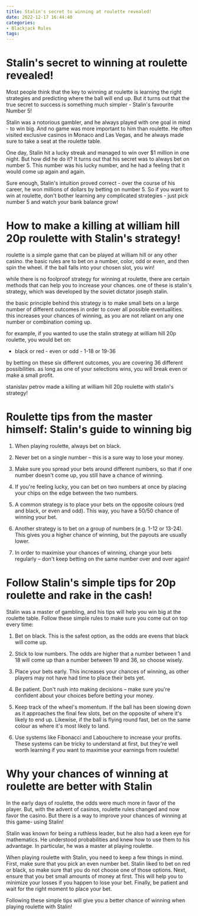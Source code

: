 ```yaml
---
title: Stalin's secret to winning at roulette revealed!
date: 2022-12-17 16:44:40
categories:
- Blackjack Rules
tags:
---
```



#  Stalin's secret to winning at roulette revealed!

Most people think that the key to winning at roulette is learning the right strategies and predicting where the ball will end up. But it turns out that the true secret to success is something much simpler - Stalin's favourite Number 5!

Stalin was a notorious gambler, and he always played with one goal in mind - to win big. And no game was more important to him than roulette. He often visited exclusive casinos in Monaco and Las Vegas, and he always made sure to take a seat at the roulette table.

One day, Stalin hit a lucky streak and managed to win over $1 million in one night. But how did he do it? It turns out that his secret was to always bet on number 5. This number was his lucky number, and he had a feeling that it would come up again and again.

Sure enough, Stalin's intuition proved correct - over the course of his career, he won millions of dollars by betting on number 5. So if you want to win at roulette, don't bother learning any complicated strategies - just pick number 5 and watch your bank balance grow!

#  How to make a killing at william hill 20p roulette with Stalin's strategy!

 roulette is a simple game that can be played at william hill or any other casino. the basic rules are to bet on a number, color, odd or even, and then spin the wheel. if the ball falls into your chosen slot, you win!

while there is no foolproof strategy for winning at roulette, there are certain methods that can help you to increase your chances. one of these is stalin's strategy, which was developed by the soviet dictator joseph stalin.

the basic principle behind this strategy is to make small bets on a large number of different outcomes in order to cover all possible eventualities. this increases your chances of winning, as you are not reliant on any one number or combination coming up.

for example, if you wanted to use the stalin strategy at william hill 20p roulette, you would bet on:

- black or red - even or odd - 1-18 or 19-36

by betting on these six different outcomes, you are covering 36 different possibilities. as long as one of your selections wins, you will break even or make a small profit.



stanislav petrov made a killing at william hill 20p roulette with stalin's strategy!

#  Roulette tips from the master himself: Stalin's guide to winning big

1. When playing roulette, always bet on black.

2. Never bet on a single number – this is a sure way to lose your money.

3. Make sure you spread your bets around different numbers, so that if one number doesn't come up, you still have a chance of winning.

4. If you're feeling lucky, you can bet on two numbers at once by placing your chips on the edge between the two numbers.

5. A common strategy is to place your bets on the opposite colours (red and black, or even and odd). This way, you have a 50/50 chance of winning your bet.

6. Another strategy is to bet on a group of numbers (e.g. 1-12 or 13-24). This gives you a higher chance of winning, but the payouts are usually lower.

7. In order to maximise your chances of winning, change your bets regularly – don't keep betting on the same number over and over again!

#  Follow Stalin's simple tips for 20p roulette and rake in the cash!

Stalin was a master of gambling, and his tips will help you win big at the roulette table. Follow these simple rules to make sure you come out on top every time:

1. Bet on black. This is the safest option, as the odds are evens that black will come up.

2. Stick to low numbers. The odds are higher that a number between 1 and 18 will come up than a number between 19 and 36, so choose wisely.

3. Place your bets early. This increases your chances of winning, as other players may not have had time to place their bets yet.

4. Be patient. Don't rush into making decisions – make sure you're confident about your choices before betting your money.

5. Keep track of the wheel's momentum. If the ball has been slowing down as it approaches the final few slots, bet on the opposite of where it's likely to end up. Likewise, if the ball is flying round fast, bet on the same colour as where it's most likely to land.

6. Use systems like Fibonacci and Labouchere to increase your profits. These systems can be tricky to understand at first, but they're well worth learning if you want to maximise your earnings from roulette!

#  Why your chances of winning at roulette are better with Stalin

In the early days of roulette, the odds were much more in favor of the player. But, with the advent of casinos, roulette rules changed and now favor the casino. But there is a way to improve your chances of winning at this game- using Stalin!

Stalin was known for being a ruthless leader, but he also had a keen eye for mathematics. He understood probabilities and knew how to use them to his advantage. In particular, he was a master at playing roulette.

When playing roulette with Stalin, you need to keep a few things in mind. First, make sure that you pick an even number bet. Stalin liked to bet on red or black, so make sure that you do not choose one of those options. Next, ensure that you bet small amounts of money at first. This will help you to minimize your losses if you happen to lose your bet. Finally, be patient and wait for the right moment to place your bet.

Following these simple tips will give you a better chance of winning when playing roulette with Stalin!
